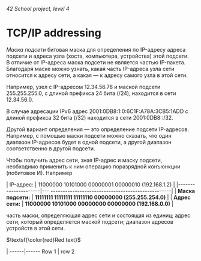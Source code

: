 _42 School project, level 4_

# TCP/IP addressing
_Маска подсети_ битовая маска для определения по IP-адресу адреса подсети и адреса узла (хоста, компьютера, устройства) этой подсети.  
В отличие от IP-адреса маска подсети не является частью IP-пакета.  
Благодаря маске можно узнать, какая часть IP-адреса узла сети относится к адресу сети, а какая — к адресу самого узла в этой сети.  


Например, узел с IP-адресом 12.34.56.78 и маской подсети 255.255.255.0, с длиной префикса 24 бита (/24), находится в сети 12.34.56.0.

В случае адресации IPv6 адрес 2001:0DB8:1:0:6C1F:A78A:3CB5:1ADD с длиной префикса 32 бита (/32) находится в сети 2001:0DB8::/32.

Другой вариант определения — это определение подсети IP-адресов. Например, с помощью маски подсети можно сказать, что один диапазон IP-адресов будет в одной подсети, а другой диапазон соответственно в другой подсети.

Чтобы получить адрес сети, зная IP-адрес и маску подсети, необходимо применить к ним операцию поразрядной конъюнкции (побитовое И). Например

| IP-адрес:           | 11000000 10101000 00000001 00000010 (192.168.1.2)       |
|---------------------|---    --------------------------------------------------|
| **Маска подсети:**  | **11111111 11111111 11111110 00000000 (255.255.254.0)** |
| **Адрес сети:**     | **11000000 10101000 00000000 00000000 (192.168.0.0)**   |


часть маски, определяющая адрес сети и состоящая из единиц;
адрес сети, который определяется маской подсети;
диапазон адресов устройств в этой сети.

$\textsf{\color{red}Red text}$


[]()  | 
------|------
Row 1 | row 2
